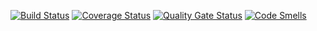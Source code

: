 [![Build Status](https://travis-ci.org/ksvetova/task2.svg?branch=master)](https://travis-ci.org/github/ksvetova/task2)
[![Coverage Status](https://coveralls.io/repos/github/ksvetova/task2/badge.svg?branch=master)](https://coveralls.io/github/ksvetova/task2?branch=master)
[![Quality Gate Status](https://sonarcloud.io/api/project_badges/measure?project=ksvetova_task2&metric=alert_status)](https://sonarcloud.io/dashboard?id=ksvetova_task2)
[![Code Smells](https://sonarcloud.io/api/project_badges/measure?project=ksvetova_task2&metric=code_smells)](https://sonarcloud.io/dashboard?id=ksvetova_task2)
